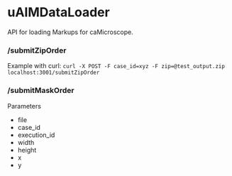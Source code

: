 # uAIMDataLoader
API for loading Markups for caMicroscope.

### /submitZipOrder
Example with curl: 
`curl -X POST -F case_id=xyz -F zip=@test_output.zip localhost:3001/submitZipOrder`

### /submitMaskOrder
Parameters
* file
* case_id
* execution_id
* width
* height
* x
* y
